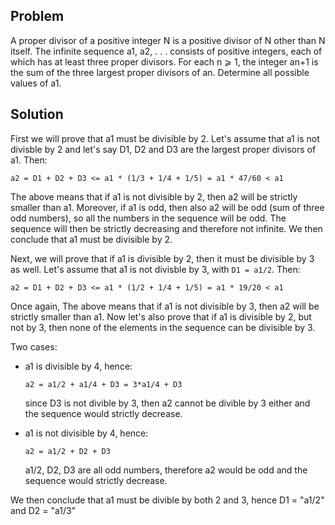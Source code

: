 ## Problem
A proper divisor of a positive integer N is a positive divisor of N other than N itself.
The infinite sequence a1, a2, . . . consists of positive integers, each of which has at least three proper
divisors. For each n ⩾ 1, the integer an+1 is the sum of the three largest proper divisors of an.
Determine all possible values of a1.

## Solution
First we will prove that a1 must be divisible by 2.
Let's assume that a1 is not divisble by 2 and let's say D1, D2 and D3 are the largest proper divisors of a1. Then: 

```
a2 = D1 + D2 + D3 <= a1 * (1/3 + 1/4 + 1/5) = a1 * 47/60 < a1
```

The above means that if a1 is not divisible by 2, then a2 will be strictly smaller than a1.
Moreover, if a1 is odd, then also a2 will be odd (sum of three odd numbers), so all the numbers in the sequence will be odd.
The sequence will then be strictly decreasing and therefore not infinite. We then conclude that a1 must be divisible by 2.


Next, we will prove that if a1 is divisible by 2, then it must be divisible by 3 as well.
Let's assume that a1 is not divisble by 3, with `D1 = a1/2`. Then: 

```
a2 = D1 + D2 + D3 <= a1 * (1/2 + 1/4 + 1/5) = a1 * 19/20 < a1
```

Once again, The above means that if a1 is not divisible by 3, then a2 will be strictly smaller than a1.
Now let's also prove that if a1 is divisible by 2, but not by 3, then none of the elements in the sequence can be divisible by 3.

Two cases:
  - a1 is divisible by 4, hence:

    ```
    a2 = a1/2 + a1/4 + D3 = 3*a1/4 + D3
    ```
    since D3 is not divible by 3, then a2 cannot be divible by 3 either and the sequence would strictly decrease.

  - a1 is not divisible by 4, hence:
    
    ```
    a2 = a1/2 + D2 + D3
    ```
    a1/2, D2, D3 are all odd numbers, therefore a2 would be odd and the sequence would strictly decrease.

We then conclude that a1 must be divible by both 2 and 3, hence D1 = "a1/2" and D2 = "a1/3"


    


 
